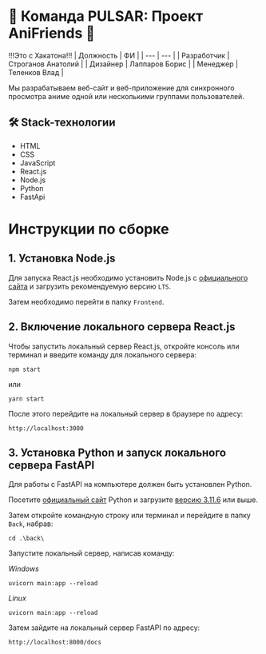 # 🌟 Команда PULSAR: Проект AniFriends 🌟
!!!Это с Хакатона!!!
| Должность | ФИ |
| --- | --- |
| Разработчик | Строганов Анатолий |
| Дизайнер | Лаппаров Борис |
| Менеджер | Теленков Влад |

Мы разрабатываем веб-сайт и веб-приложение для синхронного просмотра аниме одной или несколькими группами пользователей.

## 🛠 Stack-технологии
- HTML
- CSS
- JavaScript
- React.js
- Node.js
- Python
- FastApi
  
# Инструкции по сборке

## 1. Установка Node.js

Для запуска React.js необходимо установить Node.js с [официального сайта](https://nodejs.org/en) и загрузить рекомендуемую версию ```LTS```.

Затем необходимо перейти в папку  ```Frontend```.

## 2. Включение локального сервера React.js

Чтобы запустить локальный сервер React.js, откройте консоль или терминал и введите команду для локального сервера:

```
npm start
```
или
```
yarn start
```

После этого перейдите на локальный сервер в браузере по адресу:

```
http://localhost:3000
```

## 3. Установка Python и запуск локального сервера FastAPI

Для работы с FastAPI на компьютере должен быть установлен Python.

Посетите [официальный сайт](https://www.python.org/) Python и загрузите [версию 3.11.6](https://www.python.org/downloads/release/python-3116/) или выше.

Затем откройте командную строку или терминал и перейдите в папку ```Back```, набрав:

```
cd .\back\
```

Запустите локальный сервер, написав команду:

*Windows*
```
uvicorn main:app --reload
```

*Linux*
```
uvicorn main:app --reload
```

Затем зайдите на локальный сервер FastAPI по адресу:
```
http://localhost:8000/docs
```
